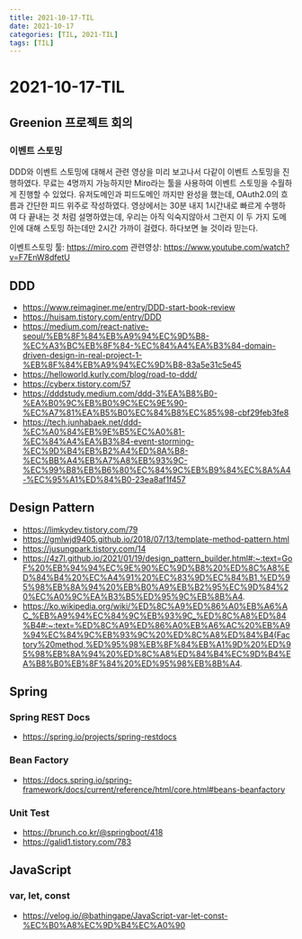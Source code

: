 ```yaml
---
title: 2021-10-17-TIL
date: 2021-10-17
categories: [TIL, 2021-TIL]
tags: [TIL]
---
```


# 2021-10-17-TIL

## Greenion 프로젝트 회의

### 이벤트 스토밍
DDD와 이벤트 스토밍에 대해서 관련 영상을 미리 보고나서 다같이 이벤트 스토밍을 진행하였다. 무료는 4명까지 가능하지만 Miro라는 툴을 사용하여 이벤트 스토밍을 수월하게 진행할 수 있었다. 유저도메인과 피드도메인 까지만 완성을 했는데, OAuth2.0의 흐름과 간단한 피드 위주로 작성하였다. 영상에서는 30분 내지 1시간내로 빠르게 수행하여 다 끝내는 것 처럼 설명하였는데, 우리는 아직 익숙지않아서 그런지 이 두 가지 도메인에 대해 스토밍 하는데만 2시간 가까이 걸렸다. 하다보면 늘 것이라 믿는다.

이벤트스토밍 툴: https://miro.com
관련영상: https://www.youtube.com/watch?v=F7EnW8dfetU

## DDD
- https://www.reimaginer.me/entry/DDD-start-book-review
- https://huisam.tistory.com/entry/DDD
- https://medium.com/react-native-seoul/%EB%8F%84%EB%A9%94%EC%9D%B8-%EC%A3%BC%EB%8F%84-%EC%84%A4%EA%B3%84-domain-driven-design-in-real-project-1-%EB%8F%84%EB%A9%94%EC%9D%B8-83a5e31c5e45
- https://helloworld.kurly.com/blog/road-to-ddd/
- https://cyberx.tistory.com/57
- https://dddstudy.medium.com/ddd-3%EA%B8%B0-%EA%B0%9C%EB%B0%9C%EC%9E%90-%EC%A7%81%EA%B5%B0%EC%84%B8%EC%85%98-cbf29feb3fe8
- https://tech.junhabaek.net/ddd-%EC%A0%84%EB%9E%B5%EC%A0%81-%EC%84%A4%EA%B3%84-event-storming-%EC%9D%B4%EB%B2%A4%ED%8A%B8-%EC%BB%A4%EB%A7%A8%EB%93%9C-%EC%99%B8%EB%B6%80%EC%84%9C%EB%B9%84%EC%8A%A4-%EC%95%A1%ED%84%B0-23ea8af1f457

## Design Pattern
- https://limkydev.tistory.com/79
- https://gmlwjd9405.github.io/2018/07/13/template-method-pattern.html
- https://jusungpark.tistory.com/14
- https://4z7l.github.io/2021/01/19/design_pattern_builder.html#:~:text=GoF%20%EB%94%94%EC%9E%90%EC%9D%B8%20%ED%8C%A8%ED%84%B4%20%EC%A4%91%20%EC%83%9D%EC%84%B1,%ED%95%98%EB%8A%94%20%EB%B0%A9%EB%B2%95%EC%9D%84%20%EC%A0%9C%EA%B3%B5%ED%95%9C%EB%8B%A4.
- https://ko.wikipedia.org/wiki/%ED%8C%A9%ED%86%A0%EB%A6%AC_%EB%A9%94%EC%84%9C%EB%93%9C_%ED%8C%A8%ED%84%B4#:~:text=%ED%8C%A9%ED%86%A0%EB%A6%AC%20%EB%A9%94%EC%84%9C%EB%93%9C%20%ED%8C%A8%ED%84%B4(Factory%20method,%ED%95%98%EB%8F%84%EB%A1%9D%20%ED%95%98%EB%8A%94%20%ED%8C%A8%ED%84%B4%EC%9D%B4%EA%B8%B0%EB%8F%84%20%ED%95%98%EB%8B%A4.

## Spring

### Spring REST Docs
- https://spring.io/projects/spring-restdocs

### Bean Factory
- https://docs.spring.io/spring-framework/docs/current/reference/html/core.html#beans-beanfactory

### Unit Test
- https://brunch.co.kr/@springboot/418
- https://galid1.tistory.com/783

## JavaScript

### var, let, const
- https://velog.io/@bathingape/JavaScript-var-let-const-%EC%B0%A8%EC%9D%B4%EC%A0%90